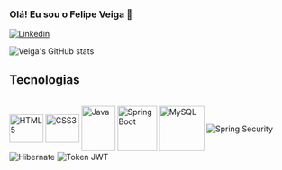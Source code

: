 ### Olá! Eu sou o Felipe Veiga 👋

[![Linkedin](https://img.shields.io/badge/LinkedIn-0077B5?style=for-the-badge&logo=linkedin&logoColor=white)](https://www.linkedin.com/in/felipe-veiga-929835211/)

![Veiga's GitHub stats](https://github-readme-stats.vercel.app/api?username=FelipeVVSilva&show_icons=true&theme=highcontrast)

## Tecnologias

<div style="display: inline_block"><br>
  <img align="center" alt="HTML5" height="50" width="60" src="https://cdn.jsdelivr.net/gh/devicons/devicon/icons/html5/html5-original.svg"></img>
  <img align="center" alt="CSS3" height="50" width="60" src="https://cdn.jsdelivr.net/gh/devicons/devicon/icons/css3/css3-original.svg"></img>
  <img align="center" alt="Java" height="80" width="60" src="https://cdn.jsdelivr.net/gh/devicons/devicon/icons/java/java-original-wordmark.svg"></img>
  <img align="center" alt="Spring Boot" height="80" width="70" src="https://cdn.jsdelivr.net/gh/devicons/devicon/icons/spring/spring-original-wordmark.svg"></img>
  <img align="center" alt="MySQL" height="80" width="80" src="https://cdn.jsdelivr.net/gh/devicons/devicon/icons/mysql/mysql-original-wordmark.svg"></img>
  <img align="center" alt="Spring Security" src="https://img.shields.io/badge/Spring_Security-6DB33F?style=for-the-badge&logo=Spring-Security&logoColor=white"></img>
  <img align="center" alt="Hibernate" src="https://img.shields.io/badge/Hibernate-59666C?style=for-the-badge&logo=Hibernate&logoColor=white"></img>
  <img align="center" alt="Token JWT" src="https://img.shields.io/badge/json%20web%20tokens-323330?style=for-the-badge&logo=json-web-tokens&logoColor=pink"></img>
</div>

